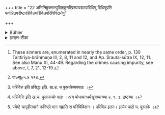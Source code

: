 +++
title = "22 अभिनिम्रुक्ताभ्युदितकुनखिश्यावदाऽग्रदिधिषु दिधिषूपति पर्याहितपरीष्टपरिवित्तपरिविन्नपरिविविदानेषु"

+++

<details><summary>Bühler</summary>

22. In the case of a person who slept at sunset, of [^10]  one who slept at sunrise, of one who has black nails, or black teeth, of one who married a younger sister before the elder one was married, of one who married an elder sister whose younger sister had been married already, (of a younger brother who has kindled the sacred Gṛhya-fire before his elder brother,) of one whose younger brother has kindled the sacred fire first, (of a younger brother who offers a Soma-sacrifice before his elder brother,) of an elder brother whose younger brother offered a Soma-sacrifice first, of an elder brother who marries or receives his portion of the inheritance after his younger brother, and of a younger brother who takes a wife or receives his portion of the inheritance before his elder brother,--penances ordained for crimes causing impurity, a heavier one for each succeeding case, must be performed.


[^10]:  These sinners are, enumerated in nearly the same order, p. 130 Taittirīya-brāhmaṇa III, 2, 8, 11 and 12, and Āp. Śrauta-sūtra IX, 12, 11. See also Manu XI, 44-49. Regarding the crimes causing impurity, see above, I, 7, 21, 12-19.
</details>

<details><summary>हरदत्त-टीका</summary>

## सूत्रम्
अभिनिर्मुक्ताभ्युदितकुनखिश्यावदाग्रदिधिषुदिधिषूपतिपर्याहितपरीष्टपरिवित्तपरिविन्नपरिविविदानेषु चोत्तरोत्तरस्मिन्नशुचिकरनिर्वेषो गरीयान् गरीयान् ॥ २२ ॥  
## टिप्पनी
आद्यौ द्वौ गतौ। कुनखी कृष्णनखः । श्यावा दन्ता यस्य स श्यावदन् विवर्णदन्तः। '[^१]विभाषा श्यावारोकाभ्यामि'ति दत्रादेशः । तस्य न लोपश्छान्दसः । ज्येष्ठायामनूढायां पूर्वं कनीयस्या वोढा अप्रदिधिषुः । पश्चादितरस्या वोढा दिधिषूपतिः । ज्येष्ठे अकृताधाने कृताधानः कनिष्ठः पर्याधाता । ज्येष्ठः पर्याहितः । ज्येष्ठे अकृतसोमयागे कृतसोमयागः कनिष्ठः परियष्टा । ज्येष्ठः परीष्टः । अकृतविवाहे ज्येष्ठे कृतविवाहः कनिष्ठः [^२]परिवेत्तेति प्रसिद्धः । ज्येष्ठः [^३]परिवित्तः । [^४]ज्येष्ठस्य भार्यामुपयच्छमानः परिविन्नः। यस्मिन्नगृहातभागे वा कनिष्ठो भागं गृह्णाति स ज्येष्ठः परिविन्नः । कनिष्ठः परिविविदानः । चकारः पर्याधातृप्रभृतीनां समुच्चयार्थः । एतेष्वभिनिम्रुक्तादिषु यो य उत्तरस्तस्मिंस्तस्मिन्द्वादशमासादिरशुचिकर निर्वेषो यः पूर्वमुक्तः तत्र तत्र गरीयान् भवति । पूर्वत्र पूर्वत्र लघीयान् । अभिनिम्रुताभ्युदितयोरनन्तरोक्तं प्रायश्चित्तद्वयमपि विकल्पेन भवति ॥ २२ ॥  

[^१]: पा०सू०५.४ ११४.  

[^२]: परिवित्त इति प्रसिद्धः इति. ख.ड. च पुस्तकेष्वपपाठः ।  

[^३]: परिवित्ति इति ख.च. पुस्तकयोः पाठः । अत्र बोधायनधर्मसूत्रव्याख्या २. १. ३. द्रष्टव्या ।  

[^४]: ज्येष्ठे चागृहीतभागे कनिष्ठो भाग गह्णाति स परिविविदानः । परिविन्न इतरः। इत्येव पाठो घ. पुस्तके ।
</details>
